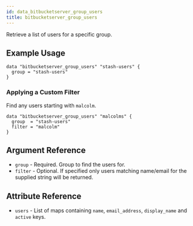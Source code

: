 ```yaml
---
id: data_bitbucketserver_group_users
title: bitbucketserver_group_users
---
```


Retrieve a list of users for a specific group.

## Example Usage

```hcl
data "bitbucketserver_group_users" "stash-users" {
  group = "stash-users"
}
```

### Applying a Custom Filter

Find any users starting with `malcolm`.
 
```hcl
data "bitbucketserver_group_users" "malcolms" {
  group  = "stash-users"
  filter = "malcolm"
}
```

## Argument Reference

* `group` - Required. Group to find the users for.
* `filter` - Optional. If specified only users matching name/email for the supplied string will be returned.

## Attribute Reference

* `users` - List of maps containing `name`, `email_address`, `display_name` and `active` keys.
